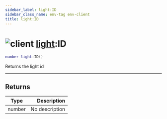 ```yaml
---
sidebar_label: light:ID
sidebar_class_name: env-tag env-client
title: light:ID
---
```


# <img src='/img/wiki/client.png' alt='client' data-tag='env-tag' /> [light](../light/README.md):ID

```lua
number light:ID()
```

Returns the light id<br/>

-----------------
## Returns

| Type   | Description |
| ------ | ----------: |
| number | No description |
